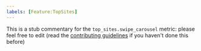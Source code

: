 ```yaml
---
labels: [Feature:TopSites]
---
```


This is a stub commentary for the `top_sites.swipe_carousel` metric: please feel free to edit (read the
[contributing guidelines](https://github.com/mozilla/glean-annotations/blob/main/CONTRIBUTING.md)
if you haven't done this before)
